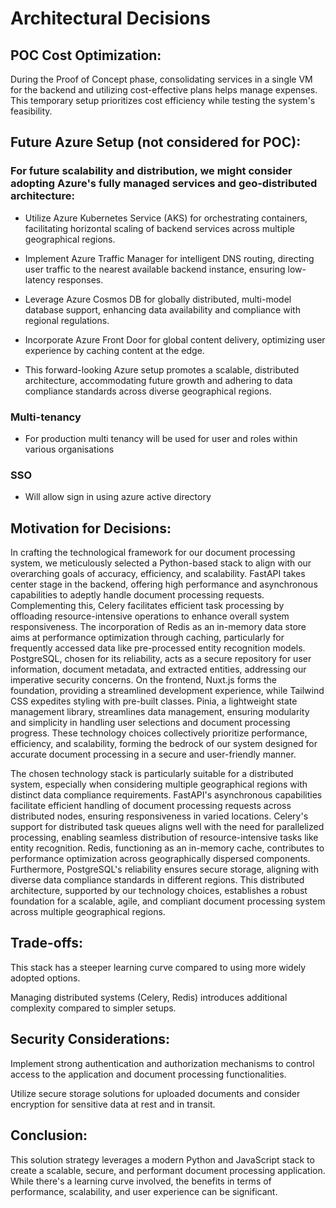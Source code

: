 # Architectural Decisions

## POC Cost Optimization: 

During the Proof of Concept phase, consolidating services in a single VM for the backend and utilizing cost-effective plans helps manage expenses. This temporary setup prioritizes cost efficiency while testing the system's feasibility. 
 
## Future Azure Setup (not considered for POC): 

### For future scalability and distribution, we might consider adopting Azure's fully managed services and geo-distributed architecture: 

- Utilize Azure Kubernetes Service (AKS) for orchestrating containers, facilitating horizontal scaling of backend services across multiple geographical regions. 

- Implement Azure Traffic Manager for intelligent DNS routing, directing user traffic to the nearest available backend instance, ensuring low-latency responses. 

- Leverage Azure Cosmos DB for globally distributed, multi-model database support, enhancing data availability and compliance with regional regulations. 

- Incorporate Azure Front Door for global content delivery, optimizing user experience by caching content at the edge. 

- This forward-looking Azure setup promotes a scalable, distributed architecture, accommodating future growth and adhering to data compliance standards across diverse geographical regions. 

### Multi-tenancy

- For production multi tenancy will be used for user and roles within various organisations

### SSO

- Will allow sign in using azure active directory 

## Motivation for Decisions: 

In crafting the technological framework for our document processing system, we meticulously selected a Python-based stack to align with our overarching goals of accuracy, efficiency, and scalability. FastAPI takes center stage in the backend, offering high performance and asynchronous capabilities to adeptly handle document processing requests. Complementing this, Celery facilitates efficient task processing by offloading resource-intensive operations to enhance overall system responsiveness. The incorporation of Redis as an in-memory data store aims at performance optimization through caching, particularly for frequently accessed data like pre-processed entity recognition models. PostgreSQL, chosen for its reliability, acts as a secure repository for user information, document metadata, and extracted entities, addressing our imperative security concerns. On the frontend, Nuxt.js forms the foundation, providing a streamlined development experience, while Tailwind CSS expedites styling with pre-built classes. Pinia, a lightweight state management library, streamlines data management, ensuring modularity and simplicity in handling user selections and document processing progress. These technology choices collectively prioritize performance, efficiency, and scalability, forming the bedrock of our system designed for accurate document processing in a secure and user-friendly manner. 
 
The chosen technology stack is particularly suitable for a distributed system, especially when considering multiple geographical regions with distinct data compliance requirements. FastAPI's asynchronous capabilities facilitate efficient handling of document processing requests across distributed nodes, ensuring responsiveness in varied locations. Celery's support for distributed task queues aligns well with the need for parallelized processing, enabling seamless distribution of resource-intensive tasks like entity recognition. Redis, functioning as an in-memory cache, contributes to performance optimization across geographically dispersed components. Furthermore, PostgreSQL's reliability ensures secure storage, aligning with diverse data compliance standards in different regions. This distributed architecture, supported by our technology choices, establishes a robust foundation for a scalable, agile, and compliant document processing system across multiple geographical regions. 

## Trade-offs: 

This stack has a steeper learning curve compared to using more widely adopted options. 

Managing distributed systems (Celery, Redis) introduces additional complexity compared to simpler setups. 

## Security Considerations: 

Implement strong authentication and authorization mechanisms to control access to the application and document processing functionalities. 

Utilize secure storage solutions for uploaded documents and consider encryption for sensitive data at rest and in transit. 

## Conclusion: 

This solution strategy leverages a modern Python and JavaScript stack to create a scalable, secure, and performant document processing application. While there's a learning curve involved, the benefits in terms of performance, scalability, and user experience can be significant. 
